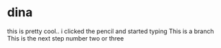 dina
====
this is pretty cool.. i clicked the pencil and started typing
This is a branch
This is the next step number two or three
